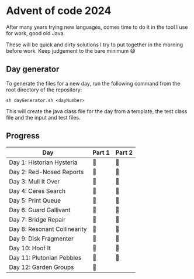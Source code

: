 # Advent of code 2024

After many years trying new languages, comes time to do it in the tool I use for work, good old Java.

These will be quick and dirty solutions I try to put together in the morning before work.
Keep judgement to the bare minimum 😅

## Day generator
To generate the files for a new day, run the following command from the root directory of the repository:

```sh dayGenerator.sh <dayNumber>```

This will create the java class file for the day from a template, the test class file and the input and test files.

## Progress

| Day                          | Part 1 | Part 2 |
|------------------------------|--------|--------|
| Day 1: Historian Hysteria    | 🌟     | 🌟     |
| Day 2: Red-Nosed Reports     | 🌟     | 🌟     |
| Day 3: Mull It Over          | 🌟     | 🌟     |
| Day 4: Ceres Search          | 🌟     | 🌟     |
| Day 5: Print Queue           | 🌟     | 🌟     |
| Day 6: Guard Gallivant       | 🌟     | 🌟     |
| Day 7: Bridge Repair         | 🌟     | 🌟     |
| Day 8: Resonant Collinearity |     🌟   | 🌟     |
| Day 9: Disk Fragmenter       |  🌟    |  🌟        |
| Day 10: Hoof It              |  🌟    | 🌟       |
| Day 11: Plutonian Pebbles    |  🌟   | 🌟     |
| Day 12: Garden Groups    |  🌟    |     |
